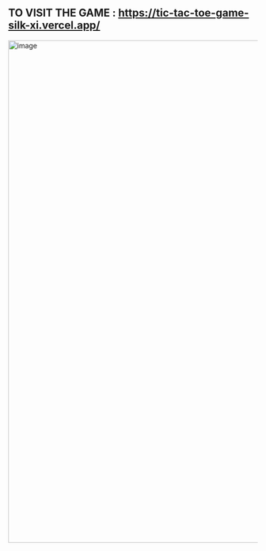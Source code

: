 TO VISIT THE GAME :
https://tic-tac-toe-game-silk-xi.vercel.app/
--
<img width="1702" height="1014" alt="image" src="https://github.com/user-attachments/assets/158333de-8aec-4dad-ba34-7f38db3cde08" />

